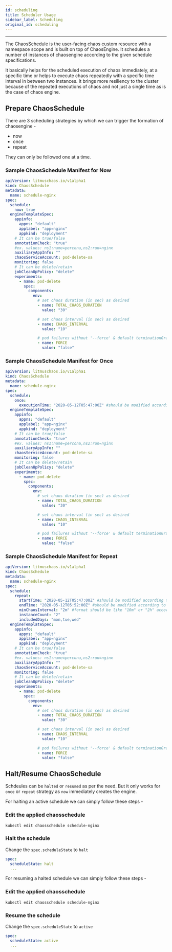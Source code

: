 ```yaml
---
id: scheduling
title: Scheduler Usage
sidebar_label: Scheduling
original_id: scheduling
---
```


---

The ChaosSchedule is the user-facing chaos custom resource with a namespace scope and is
built on top of ChaosEngine. It schedules a number of instances of chaosengine according to the given schedule specifications.

It basically helps for the scheduled execution of chaos immediately, at a specific time or helps to execute chaos repeatedly with a specific time interval in between two instances. It brings more resiliency to the cluster because of the repeated executions of chaos and not just a single time as is the case of chaos engine.

## Prepare ChaosSchedule

There are 3 scheduling strategies by which we can trigger the formation of chaosengine -

- now
- once
- repeat

They can only be followed one at a time.

### Sample ChaosSchedule Manifest for Now

```yaml
apiVersion: litmuschaos.io/v1alpha1
kind: ChaosSchedule
metadata:
  name: schedule-nginx
spec:
  schedule:
    now: true
  engineTemplateSpec:
    appinfo:
      appns: "default"
      applabel: "app=nginx"
      appkind: "deployment"
    # It can be true/false
    annotationCheck: "true"
    #ex. values: ns1:name=percona,ns2:run=nginx
    auxiliaryAppInfo: ""
    chaosServiceAccount: pod-delete-sa
    monitoring: false
    # It can be delete/retain
    jobCleanUpPolicy: "delete"
    experiments:
      - name: pod-delete
        spec:
          components:
            env:
              # set chaos duration (in sec) as desired
              - name: TOTAL_CHAOS_DURATION
                value: "30"

              # set chaos interval (in sec) as desired
              - name: CHAOS_INTERVAL
                value: "10"

              # pod failures without '--force' & default terminationGracePeriodSeconds
              - name: FORCE
                value: "false"
```

### Sample ChaosSchedule Manifest for Once

```yaml
apiVersion: litmuschaos.io/v1alpha1
kind: ChaosSchedule
metadata:
  name: schedule-nginx
spec:
  schedule:
    once:
      executionTime: "2020-05-12T05:47:00Z" #should be modified according to current UTC Time
  engineTemplateSpec:
    appinfo:
      appns: "default"
      applabel: "app=nginx"
      appkind: "deployment"
    # It can be true/false
    annotationCheck: "true"
    #ex. values: ns1:name=percona,ns2:run=nginx
    auxiliaryAppInfo: ""
    chaosServiceAccount: pod-delete-sa
    monitoring: false
    # It can be delete/retain
    jobCleanUpPolicy: "delete"
    experiments:
      - name: pod-delete
        spec:
          components:
            env:
              # set chaos duration (in sec) as desired
              - name: TOTAL_CHAOS_DURATION
                value: "30"

              # set chaos interval (in sec) as desired
              - name: CHAOS_INTERVAL
                value: "10"

              # pod failures without '--force' & default terminationGracePeriodSeconds
              - name: FORCE
                value: "false"
```

### Sample ChaosSchedule Manifest for Repeat

```yaml
apiVersion: litmuschaos.io/v1alpha1
kind: ChaosSchedule
metadata:
  name: schedule-nginx
spec:
  schedule:
    repeat:
      startTime: "2020-05-12T05:47:00Z" #should be modified according to current UTC Time
      endTime: "2020-05-12T05:52:00Z" #should be modified according to current UTC Time
      minChaosInterval: "2m" #format should be like "10m" or "2h" accordingly for minutes and   hours
      instanceCount: "2"
      includedDays: "mon,tue,wed"
  engineTemplateSpec:
    appinfo:
      appns: "default"
      applabel: "app=nginx"
      appkind: "deployment"
    # It can be true/false
    annotationCheck: "true"
    #ex. values: ns1:name=percona,ns2:run=nginx
    auxiliaryAppInfo: ""
    chaosServiceAccount: pod-delete-sa
    monitoring: false
    # It can be delete/retain
    jobCleanUpPolicy: "delete"
    experiments:
      - name: pod-delete
        spec:
          components:
            env:
              # set chaos duration (in sec) as desired
              - name: TOTAL_CHAOS_DURATION
                value: "30"

              # set chaos interval (in sec) as desired
              - name: CHAOS_INTERVAL
                value: "10"

              # pod failures without '--force' & default terminationGracePeriodSeconds
              - name: FORCE
                value: "false"
```

## Halt/Resume ChaosSchedule

Schdeules can be <code>halted</code> or <code>resumed</code> as per the need. But it only works for <code>once</code> or <code>repeat</code> strategy as <code>now</code> immediately creates the engine.

For halting an active schedule we can simply follow these steps -

### Edit the applied chaosschedule

```
kubectl edit chaosschedule schedule-nginx
```

### Halt the schedule

Change the <code>spec.scheduleState</code> to <code>halt</code>

```yaml
spec:
  scheduleState: halt
  ...
```

For resuming a halted schedule we can simply follow these steps -

### Edit the applied chaosschedule

```
kubectl edit chaosschedule schedule-nginx
```

### Resume the schedule

Change the <code>spec.scheduleState</code> to <code>active</code>

```yaml
spec:
  scheduleState: active
  ...
```
